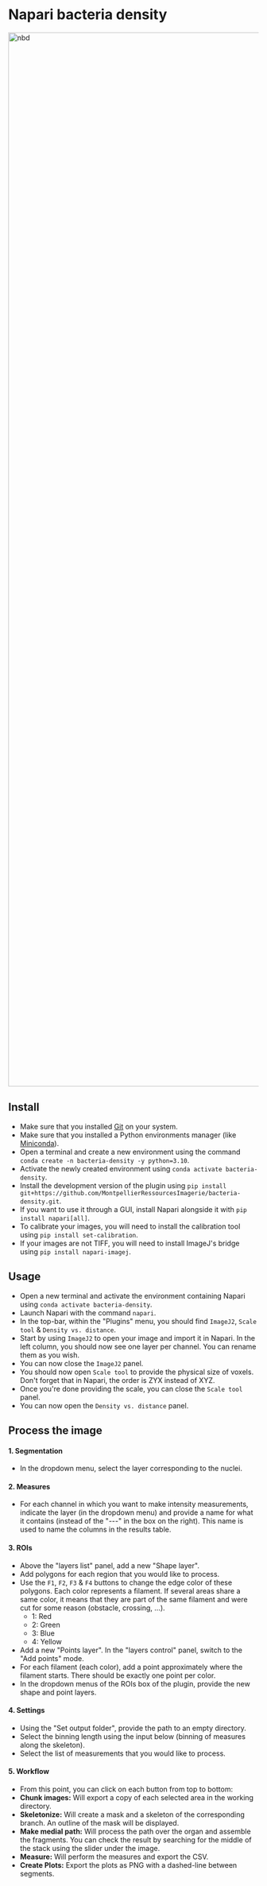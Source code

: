 # Napari bacteria density

<img width="3800" height="2122" alt="nbd" src="https://github.com/user-attachments/assets/e748fbff-72c4-4c90-8026-5f1558e4d743" />

## Install

- Make sure that you installed [Git](https://git-scm.com/downloads) on your system.
- Make sure that you installed a Python environments manager (like [Miniconda](https://repo.anaconda.com/miniconda/)).
- Open a terminal and create a new environment using the command `conda create -n bacteria-density -y python=3.10`.
- Activate the newly created environment using `conda activate bacteria-density`.
- Install the development version of the plugin using `pip install git+https://github.com/MontpellierRessourcesImagerie/bacteria-density.git`.
- If you want to use it through a GUI, install Napari alongside it with `pip install napari[all]`.
- To calibrate your images, you will need to install the calibration tool using `pip install set-calibration`.
- If your images are not TIFF, you will need to install ImageJ's bridge using `pip install napari-imagej`.

## Usage

- Open a new terminal and activate the environment containing Napari using `conda activate bacteria-density`.
- Launch Napari with the command `napari`.
- In the top-bar, within the "Plugins" menu, you should find `ImageJ2`, `Scale tool` & `Density vs. distance`.
- Start by using `ImageJ2` to open your image and import it in Napari. In the left column, you should now see one layer per channel. You can rename them as you wish.
- You can now close the `ImageJ2` panel.
- You should now open `Scale tool` to provide the physical size of voxels. Don't forget that in Napari, the order is ZYX instead of XYZ.
- Once you're done providing the scale, you can close the `Scale tool` panel.
- You can now open the `Density vs. distance` panel.

## Process the image

#### 1. Segmentation

- In the dropdown menu, select the layer corresponding to the nuclei. 

#### 2. Measures

- For each channel in which you want to make intensity measurements, indicate the layer (in the dropdown menu) and provide a name for what it contains (instead of the "---" in the box on the right). This name is used to name the columns in the results table.

#### 3. ROIs

- Above the "layers list" panel, add a new "Shape layer".
- Add polygons for each region that you would like to process. 
- Use the `F1`, `F2`, `F3` & `F4` buttons to change the edge color of these polygons. Each color represents a filament. If several areas share a same color, it means that they are part of the same filament and were cut for some reason (obstacle, crossing, ...).
    - 1: Red
    - 2: Green
    - 3: Blue
    - 4: Yellow
- Add a new "Points layer". In the "layers control" panel, switch to the "Add points" mode.
- For each filament (each color), add a point approximately where the filament starts. There should be exactly one point per color.
- In the dropdown menus of the ROIs box of the plugin, provide the new shape and point layers.

#### 4. Settings

- Using the "Set output folder", provide the path to an empty directory.
- Select the binning length using the input below (binning of measures along the skeleton).
- Select the list of measurements that you would like to process.

#### 5. Workflow

- From this point, you can click on each button from top to bottom:
- **Chunk images:** Will export a copy of each selected area in the working directory.
- **Skeletonize:** Will create a mask and a skeleton of the corresponding branch. An outline of the mask will be displayed.
- **Make medial path:** Will process the path over the organ and assemble the fragments. You can check the result by searching for the middle of the stack using the slider under the image.
- **Measure:** Will perform the measures and export the CSV.
- **Create Plots:** Export the plots as PNG with a dashed-line between segments.

